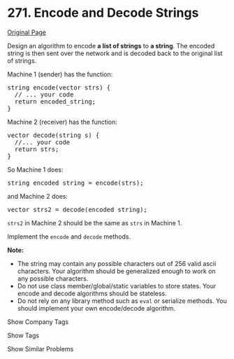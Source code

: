 # 271. Encode and Decode Strings

[Original Page](https://leetcode.com/problems/encode-and-decode-strings/)

Design an algorithm to encode **a list of strings** to **a string**. The encoded string is then sent over the network and is decoded back to the original list of strings.

Machine 1 (sender) has the function:

<pre>string encode(vector<string> strs) {
  // ... your code
  return encoded_string;
}</pre>

Machine 2 (receiver) has the function:

<pre>vector<string> decode(string s) {
  //... your code
  return strs;
}</pre>

So Machine 1 does:

<pre>string encoded_string = encode(strs);</pre>

and Machine 2 does:

<pre>vector<string> strs2 = decode(encoded_string);</pre>

`strs2` in Machine 2 should be the same as `strs` in Machine 1.

Implement the `encode` and `decode` methods.

**Note:**  

*   The string may contain any possible characters out of 256 valid ascii characters. Your algorithm should be generalized enough to work on any possible characters.
*   Do not use class member/global/static variables to store states. Your encode and decode algorithms should be stateless.
*   Do not rely on any library method such as `eval` or serialize methods. You should implement your own encode/decode algorithm.

<div>

<div id="company_tags" class="btn btn-xs btn-warning">Show Company Tags</div>

<span class="hidebutton" style="display: none;">[Google](/company/google/)</span></div>

<div>

<div id="tags" class="btn btn-xs btn-warning">Show Tags</div>

<span class="hidebutton" style="display: none;">[String](/tag/string/)</span></div>

<div>

<div id="similar" class="btn btn-xs btn-warning">Show Similar Problems</div>

<span class="hidebutton" style="display: none;">[(E) Count and Say](/problems/count-and-say/) [(H) Serialize and Deserialize Binary Tree](/problems/serialize-and-deserialize-binary-tree/)</span></div>